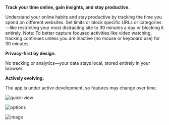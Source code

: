 **Track your time online, gain insights, and stay productive.**

Understand your online habits and stay productive by tracking the time you spend on different websites. Set limits or block specific URLs or categories—like restricting your most distracting site to 30 minutes a day or blocking it entirely.
Note: To better capture focused activities like video watching, tracking continues unless you are inactive (no mouse or keyboard use) for 30 minutes.

**Privacy-first by design.**

No tracking or analytics—your data stays local, stored entirely in your browser.

**Actively evolving.**

The app is under active development, so features may change over time.

![quick-view](https://github.com/user-attachments/assets/9353a5f6-c4d3-4fc4-8e59-4d266fe4779c)

![options](https://github.com/user-attachments/assets/e20c1095-3eca-4f6c-9b04-0ffa02e649e8)

![image](https://github.com/user-attachments/assets/22586725-ef27-4240-8b21-85e32b7146be)
